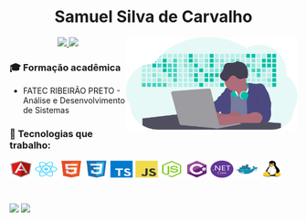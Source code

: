 <h1 align="center">Samuel Silva de Carvalho</h1>

<img align="right" src="https://github.com/samuksilv/samuksilv/raw/main/undraw_developer_activity_bv83.svg?raw=true" width="300"/>

<p align="center" >  
  <a href="mailto:samuel.silv.carvalho@gmail.com">
    <img src="https://img.shields.io/badge/-Gmail-red?style=flat-square&logo=gmail&logoColor=white" target="_blank">
  </a>
  <a href="https://www.linkedin.com/in/samuel-da-silva-de-carvalho-42005a128" target="_blank">
    <img src="https://img.shields.io/badge/-LinkedIn-%230077B5?style=flat-square&logo=linkedin&logoColor=white" target="_blank">
  </a>
</p>


### 🎓 Formação acadêmica
  - FATEC RIBEIRÃO PRETO - Análise e Desenvolvimento de Sistemas

### 🔬 Tecnologias que trabalho:

<p align="left" >
  <img align="center" alt="Samuel-Angular" height="30" width="40" src="https://raw.githubusercontent.com/devicons/devicon/master/icons/angularjs/angularjs-original.svg">
  <img align="center" alt="Samuel-React" height="30" width="40" src="https://raw.githubusercontent.com/devicons/devicon/master/icons/react/react-original.svg">
  <img align="center" alt="Samuel-HTML" height="30" width="40" src="https://raw.githubusercontent.com/devicons/devicon/master/icons/html5/html5-original.svg">
  <img align="center" alt="Samuel-CSS" height="30" width="40" src="https://raw.githubusercontent.com/devicons/devicon/master/icons/css3/css3-original.svg">
  <img align="center" alt="samuel-Ts" height="30" width="40" src="https://raw.githubusercontent.com/devicons/devicon/master/icons/typescript/typescript-original.svg">
  <img align="center" alt="Samuel-Js" height="30" width="40" src="https://raw.githubusercontent.com/devicons/devicon/master/icons/javascript/javascript-original.svg">
  <img align="center" alt="Samuel-nodejs" height="30" width="40" src="https://github.com/devicons/devicon/blob/master/icons/nodejs/nodejs-original.svg">  
  <img align="center" alt="Samuel-Csharp" height="30" width="40" src="https://raw.githubusercontent.com/devicons/devicon/master/icons/csharp/csharp-original.svg">
  <img align="center" alt="Samuel-NetCore" height="30" width="40" src="https://raw.githubusercontent.com/devicons/devicon/master/icons/dotnetcore/dotnetcore-original.svg">
  <img align="center" alt="Samuel-Docker" height="30" width="40" src="https://raw.githubusercontent.com/devicons/devicon/master/icons/docker/docker-original.svg">
  <img align="center" alt="Samuel-Linux" height="30" width="40" src="https://raw.githubusercontent.com/devicons/devicon/master/icons/linux/linux-original.svg">
</p>

<br/>

<p align="left"  >
  <img height="180em" src="https://github-readme-stats.vercel.app/api?username=samuksilv&show_icons=true&theme=radical&include_all_commits=true&count_private=true"/>
  <img height="180em" src="https://github-readme-stats.vercel.app/api/top-langs/?username=samuksilv&layout=compact&langs_count=16&theme=radical"/>
</p>
